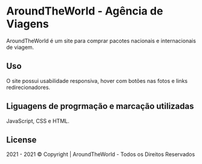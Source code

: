 # AroundTheWorld - Agência de Viagens

AroundTheWorld é um site para comprar pacotes nacionais e internacionais de viagem.

## Uso

O site possui usabilidade responsiva, hover com botões nas fotos e links redirecionadores.

## Liguagens de progrmação e marcação utilizadas

JavaScript, CSS e HTML.

## License

2021 - 2021 © Copyright | AroundTheWorld - Todos os Direitos Reservados

